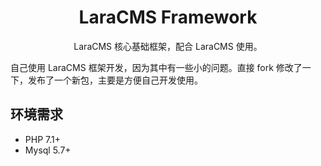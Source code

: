 <h1 align="center"> LaraCMS Framework </h1>

<p align="center">  LaraCMS 核心基础框架，配合 LaraCMS 使用。</p>

自己使用 LaraCMS 框架开发，因为其中有一些小的问题。直接 fork 修改了一下，发布了一个新包，主要是方便自己开发使用。

## 环境需求
- PHP 7.1+
- Mysql 5.7+
